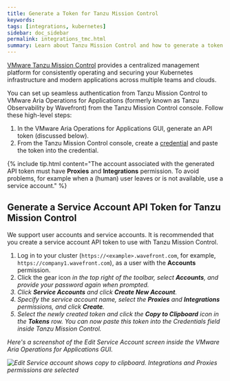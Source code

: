 ```yaml
---
title: Generate a Token for Tanzu Mission Control
keywords:
tags: [integrations, kubernetes]
sidebar: doc_sidebar
permalink: integrations_tmc.html
summary: Learn about Tanzu Mission Control and how to generate a token.
---
```


[VMware Tanzu Mission Control](https://docs.vmware.com/en/VMware-Tanzu-Mission-Control/services/tanzumc-concepts/GUID-E2B5BE05-596E-4999-9B21-1CDB875A1BBF.html) provides a centralized management platform for consistently operating and securing your Kubernetes infrastructure and modern applications across multiple teams and clouds.

You can set up seamless authentication from Tanzu Mission Control to VMware Aria Operations for Applications (formerly known as Tanzu Observability by Wavefront) from the Tanzu Mission Control console. Follow these high-level steps:
1. In the VMware Aria Operations for Applications GUI, generate an API token (discussed below).
2. From the Tanzu Mission Control console, create a [credential](https://docs.vmware.com/en/VMware-Tanzu-Mission-Control/services/tanzumc-using/GUID-A70E57A8-2C45-46D4-8E1F-6D5E7026473F.html) and paste the token into the credential.

{% include tip.html content="The account associated with the generated API token must have **Proxies** and **Integrations** permission. To avoid problems, for example when a (human) user leaves or is not available, use a service account." %}


## Generate a Service Account API Token for Tanzu Mission Control

We support user accounts and service accounts. It is recommended that you create a service account API token to use with Tanzu Mission Control.

1. Log in to your cluster (`https://<example>.wavefront.com`, for example, `https://company1.wavefront.com`), as a user with the **Accounts** permission.
2. Click the gear icon <i class="fa fa-cog"/> in the top right of the toolbar, select **Accounts**, and provide your password again when prompted.
3. Click **Service Accounts** and click **Create New Account**.
4. Specify the service account name, select the **Proxies** and **Integrations** permissions, and click **Create**.
5. Select the newly created token and click the **Copy to Clipboard** icon in the **Tokens** row.
You can now paste this token into the Credentials field inside Tanzu Mission Control.

Here's a screenshot of the Edit Service Account screen inside the VMware Aria Operations for Applications GUI.

![Edit Service account shows copy to clipboard. Integrations and Proxies permissions are selected](images/tmc_service_account.png)
